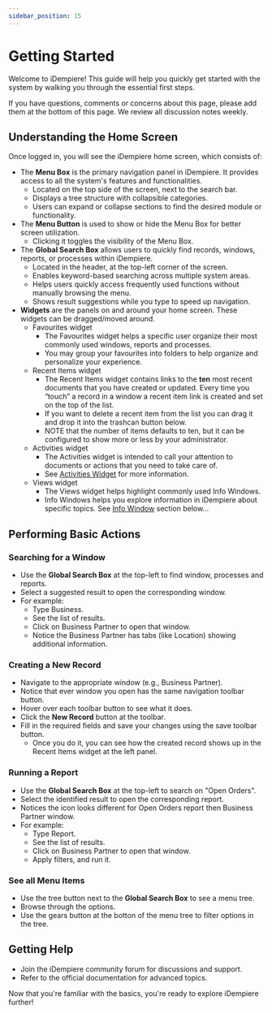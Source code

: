 ```yaml
---
sidebar_position: 15
---
```

# Getting Started

Welcome to iDempiere! This guide will help you quickly get started with the system by walking you through the essential first steps.

If you have questions, comments or concerns about this page, please add them at the bottom of this page. We review all discussion notes weekly.

## Understanding the Home Screen

Once logged in, you will see the iDempiere home screen, which consists of:

* The **Menu Box** is the primary navigation panel in iDempiere. It provides access to all the system's features and functionalities.  
  * Located on the top side of the screen, next to the search bar.  
  * Displays a tree structure with collapsible categories.  
  * Users can expand or collapse sections to find the desired module or functionality.  
* The **Menu Button** is used to show or hide the Menu Box for better screen utilization.  
  * Clicking it toggles the visibility of the Menu Box.  
* The **Global Search Box** allows users to quickly find records, windows, reports, or processes within iDempiere.  
  * Located in the header, at the top-left corner of the screen.  
  * Enables keyword-based searching across multiple system areas.  
  * Helps users quickly access frequently used functions without manually browsing the menu.  
  * Shows result suggestions while you type to speed up navigation.  
* **Widgets** are the panels on and around your home screen. These widgets can be dragged/moved around.
  * Favourites widget  
    * The Favourites widget helps a specific user organize their most commonly used windows, reports and processes.  
    * You may group your favourites into folders to help organize and personalize your experience.  
  * Recent Items widget  
    * The Recent Items widget contains links to the **ten** most recent documents that you have created or updated.  Every time you “touch” a record in a window a recent item link is created and set on the top of the list.  
    * If you want to delete a recent item from the list you can drag it and drop it into the trashcan button below.  
    * NOTE that the number of items defaults to ten, but it can be configured to show more or less by your administrator.  
  * Activities widget  
    * The Activities widget is intended to call your attention to documents or actions that you need to take care of.  
    * See [Activities Widget](#activities-widget) for more information.
  * Views widget  
    * The Views widget helps highlight commonly used Info Windows.  
    * Info Windows helps you explore information in iDempiere about specific topics. See [Info Window](#info-window) section below...

## Performing Basic Actions

### Searching for a Window

* Use the **Global Search Box** at the top-left to find window, processes and reports.
* Select a suggested result to open the corresponding window.
* For example:
  * Type Business.
  * See the list of results.
  * Click on Business Partner to open that window.
  * Notice the Business Partner has tabs (like Location) showing additional information.

### Creating a New Record

* Navigate to the appropriate window (e.g., Business Partner).
* Notice that ever window you open has the same navigation toolbar button.
* Hover over each toolbar button to see what it does.
* Click the **New Record** button at the toolbar.  
* Fill in the required fields and save your changes using the save toolbar button.  
  * Once you do it, you can see how the created record shows up in the Recent Items widget at the left panel.

### Running a Report

* Use the **Global Search Box** at the top-left to search on "Open Orders".
* Select the identified result to open the corresponding report.
* Notices the icon looks different for Open Orders report then Business Partner window.
* For example:
  * Type Report.
  * See the list of results.
  * Click on Business Partner to open that window.
  * Apply filters, and run it.

### See all Menu Items

* Use the tree button next to the **Global Search Box** to see a menu tree.
* Browse through the options.
* Use the gears button at the botton of the menu tree to filter options in the tree.

## Getting Help

* Join the iDempiere community forum for discussions and support.  
* Refer to the official documentation for advanced topics.

Now that you're familiar with the basics, you're ready to explore iDempiere further!
